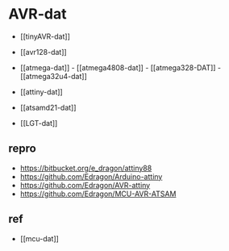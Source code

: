 
# AVR-dat

- [[tinyAVR-dat]] 

- [[avr128-dat]]

- [[atmega-dat]] - [[atmega4808-dat]] - [[atmega328-DAT]] - [[atmega32u4-dat]]

- [[attiny-dat]] 

- [[atsamd21-dat]]

- [[LGT-dat]]


## repro 

- https://bitbucket.org/e_dragon/attiny88
- https://github.com/Edragon/Arduino-attiny
- https://github.com/Edragon/AVR-attiny
- https://github.com/Edragon/MCU-AVR-ATSAM




## ref 

- [[mcu-dat]]